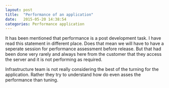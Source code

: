 ```yaml
---
layout: post
title:  "Performance of an application"
date:   2015-05-20 14:38:54
categories: Performance application
---
```


It has been mentioned that performance is a post development task.  I have read this statement in different place.  Does that mean we will have to have a seperate session for performance assessment before release.  But that had been done very rarely and always here from the customer that they access the server and it is not performing as required.

Infrastructure team is not really considering the best of the turning for the application.  Rather they try to understand how do even asses the performance than tuning.

